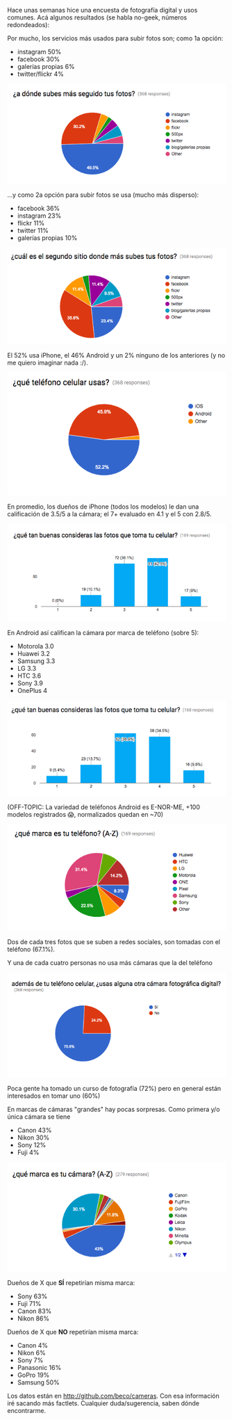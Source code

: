 Hace unas semanas hice una encuesta de fotografía digital y usos comunes. Acá algunos resultados (se habla no-geek, números redondeados):

Por mucho, los servicios más usados para subir fotos son; como 1a opción:
- instagram 50%
- facebook 30%
- galerías propias 6%
- twitter/flickr 4%

![](images/img_1.png)

…y como 2a opción para subir fotos se usa (mucho más disperso):
- facebook 36%
- instagram 23%
- flickr 11%
- twitter 11%
- galerías propias 10%

![](images/img_2.png)

El 52% usa iPhone, el 46% Android y un 2% ninguno de los anteriores (y no me quiero imaginar nada :/).

![](images/img_3.png)

En promedio, los dueños de iPhone (todos los modelos) le dan una calificación de 3.5/5 a la cámara; el 7+ evaluado en 4.1 y el 5 con 2.8/5.

![](images/avg_iphone.png)

En Android así califican la cámara por marca de teléfono (sobre 5):
- Motorola 3.0
- Huawei 3.2
- Samsung 3.3
- LG 3.3
- HTC 3.6
- Sony 3.9
- OnePlus 4

![](images/avg_android.png)

(OFF-TOPIC: La variedad de teléfonos Android es E-NOR-ME, +100 modelos registrados 😱, normalizados quedan en ~70)

![](images/img_4.png)

Dos de cada tres fotos que se suben a redes sociales, son tomadas con el teléfono (67.1%).

Y una de cada cuatro personas no usa más cámaras que la del teléfono

![](images/img_6.png)

Poca gente ha tomado un curso de fotografía (72%) pero en general están interesados en tomar uno (60%)

En marcas de cámaras "grandes" hay pocas sorpresas. Como primera y/o única cámara se tiene
- Canon 43%
- Nikon 30%
- Sony 12%
- Fuji 4%

![](images/img_5.png)

Dueños de X que **SÍ** repetirían misma marca:
- Sony 63%
- Fuji 71%
- Canon 83%
- Nikon 86%

Dueños de X que **NO** repetirían misma marca:
- Canon 4%
- Nikon 6%
- Sony 7%
- Panasonic 16%
- GoPro 19%
- Samsung 50%

Los datos están en http://github.com/beco/cameras. Con esa información iré sacando más factlets. Cualquier duda/sugerencia, saben dónde encontrarme.
